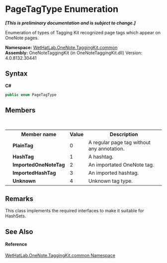 # PageTagType Enumeration
 _**\[This is preliminary documentation and is subject to change.\]**_

Enumeration of types of Tagging Kit recognized page tags which appear on OneNote pages.

**Namespace:**&nbsp;<a href="bcdbab9c-63d1-48a4-6937-af53fb8d9a55">WetHatLab.OneNote.TaggingKit.common</a><br />**Assembly:**&nbsp;OneNoteTaggingKit (in OneNoteTaggingKit.dll) Version: 4.0.8132.30441

## Syntax

**C#**<br />
``` C#
public enum PageTagType
```


## Members
&nbsp;<table><tr><th></th><th>Member name</th><th>Value</th><th>Description</th></tr><tr><td /><td target="F:WetHatLab.OneNote.TaggingKit.common.PageTagType.PlainTag">**PlainTag**</td><td>0</td><td>A regular page tag without any annotation.</td></tr><tr><td /><td target="F:WetHatLab.OneNote.TaggingKit.common.PageTagType.HashTag">**HashTag**</td><td>1</td><td>A hashtag.</td></tr><tr><td /><td target="F:WetHatLab.OneNote.TaggingKit.common.PageTagType.ImportedOneNoteTag">**ImportedOneNoteTag**</td><td>2</td><td>An importated OneNote tag.</td></tr><tr><td /><td target="F:WetHatLab.OneNote.TaggingKit.common.PageTagType.ImportedHashTag">**ImportedHashTag**</td><td>3</td><td>An imported hashtag.</td></tr><tr><td /><td target="F:WetHatLab.OneNote.TaggingKit.common.PageTagType.Unknown">**Unknown**</td><td>4</td><td>Unknown tag type.</td></tr></table>

## Remarks
This class implements the required interfaces to make it suitable for HashSets.

## See Also


#### Reference
<a href="bcdbab9c-63d1-48a4-6937-af53fb8d9a55">WetHatLab.OneNote.TaggingKit.common Namespace</a><br />